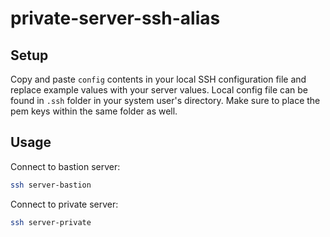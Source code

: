 # private-server-ssh-alias

## Setup

Copy and paste `config` contents in your local SSH configuration file and replace example values with your server values. Local config file can be found in `.ssh` folder in your system user's directory. Make sure to place the pem keys within the same folder as well.

## Usage

Connect to bastion server:
``` bash
ssh server-bastion
```

Connect to private server:
``` bash
ssh server-private
```
